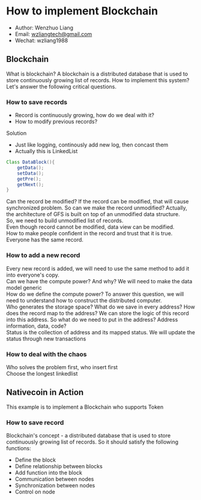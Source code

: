How to implement Blockchain
======
- Author: Wenzhuo Liang
- Email: wzliangtech@gmail.com
- Wechat: wzliang1988

## Blockchain
What is blockchain? A blockchain is a distributed database that is used to store continuously growing list of records.
How to implement this system? Let's answer the following critical questions.

### How to save records
- Record is continuously growing, how do we deal with it?
- How to modify previous records?

Solution
- Just like logging, continously add new log, then concast them
- Actually this is LinkedList

```Java
Class DataBlock(){
    getData();
    setData();
    getPre();
    getNext();
}
```
Can the record be modified? If the record can be modified, that will cause synchronized problem. So can we make the record unmodified? Actually, the architecture of GFS is built on top of an unmodified data structure.</br>
So, we need to build unmodified list of records.</br>
Even though record cannot be modified, data view can be modified.</br>
How to make people confident in the record and trust that it is true. Everyone has the same record.</br>

### How to add a new record
Every new record is added, we will need to use the same method to add it into everyone's copy.</br>
Can we have the compute power? And why? We will need to make the data model generic</br>
How do we define the compute power? To answer this question, we will need to understand how to construct the distributed computer.</br>
Who generates the storage space? What do we save in every address? How does the record map to the address? We can store the logic of this record into this address. So what do we need to put in the address? Address information, data, code?</br>
Status is the collection of address and its mapped status. We will update the status through new transactions

### How to deal with the chaos
Who solves the problem first, who insert first</br>
Choose the longest linkedlist

## Nativecoin in Action
This example is to implement a Blockchain who supports Token</br>

### How to save record
Blockchain's concept - a distributed database that is used to store continuously growing list of records. So it should satisfy the following functions:

- Define the block
- Define relationship between blocks
- Add function into the block
- Communication between nodes
- Synchronization between nodes
- Control on node

